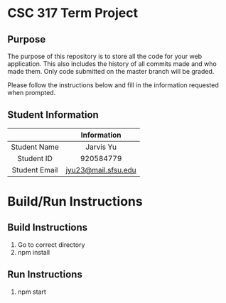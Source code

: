 # CSC 317 Term Project

## Purpose

The purpose of this repository is to store all the code for your web application. This also includes the history of all commits made and who made them. Only code submitted on the master branch will be graded.

Please follow the instructions below and fill in the information requested when prompted.

## Student Information

|               | Information   |
|:-------------:|:-------------:|
| Student Name  | Jarvis Yu     |
| Student ID    | 920584779       |
| Student Email | jyu23@mail.sfsu.edu    |



# Build/Run Instructions

## Build Instructions
1. Go to correct directory
2. npm install

## Run Instructions
1. npm start